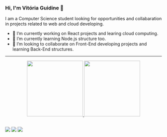 ### Hi, I'm Vitória Guidine 👋
I am a Computer Science student looking for opportunities and collabaration in projects related to web and cloud developing.
- 🔭 I’m currently working on React projects and learing cloud computing.
- 🌱 I’m currently learning Node.js structure too.
- 🤝 I’m looking to collaborate on Front-End developing projects and learning Back-End structures.

***

<div align="center">
  <a href="https://github.com/vitoriaguidines">
  <img height="180em" src="https://github-readme-stats.vercel.app/api?username=vitoriaguidines&show_icons=true\&theme=radical&count_private=true"/>
  <img height="180em" src="https://github-readme-stats.vercel.app/api/top-langs/?username=vitoriaguidines&layout=compact&langs_count=7&theme=radical"/>
</div>
 
<br/>

[<img src="https://img.shields.io/badge/medium-%2312100E.svg?&style=for-the-badge&logo=medium&logoColor=white" />](https://medium.com/USERNAME)  [<img src="https://img.shields.io/badge/linkedin-%230077B5.svg?&style=for-the-badge&logo=linkedin&logoColor=white" />](https://www.linkedin.com/in/vitória-guidine/) [<img src = "https://img.shields.io/badge/instagram-%23E4405F.svg?&style=for-the-badge&logo=instagram&logoColor=white">](https://www.instagram.com/badideame/)

